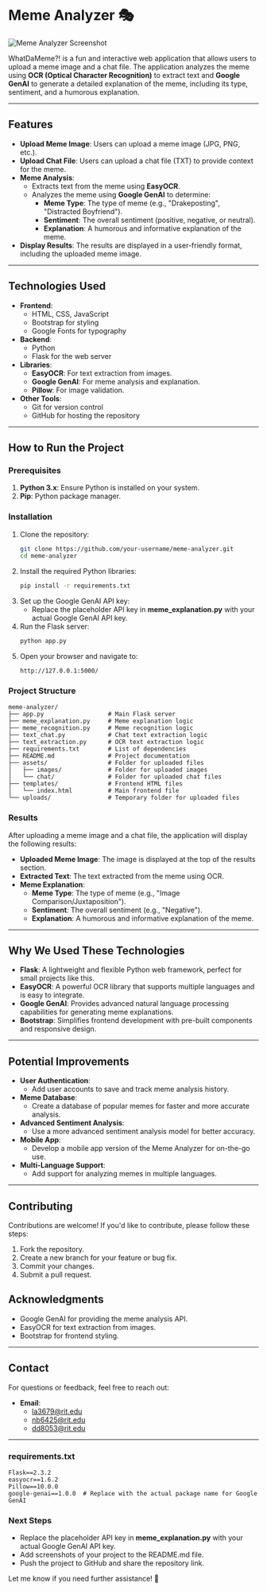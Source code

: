 # Meme Analyzer 🎭

![Meme Analyzer Screenshot](assetsimages/screenshot.png) <!-- Add a screenshot of your project here -->

WhatDaMeme?! is a fun and interactive web application that allows users to upload a meme image and a chat file. The application analyzes the meme using **OCR (Optical Character Recognition)** to extract text and **Google GenAI** to generate a detailed explanation of the meme, including its type, sentiment, and a humorous explanation.

---

## **Features**

- **Upload Meme Image**: Users can upload a meme image (JPG, PNG, etc.).
- **Upload Chat File**: Users can upload a chat file (TXT) to provide context for the meme.
- **Meme Analysis**:
  - Extracts text from the meme using **EasyOCR**.
  - Analyzes the meme using **Google GenAI** to determine:
    - **Meme Type**: The type of meme (e.g., "Drakeposting", "Distracted Boyfriend").
    - **Sentiment**: The overall sentiment (positive, negative, or neutral).
    - **Explanation**: A humorous and informative explanation of the meme.
- **Display Results**: The results are displayed in a user-friendly format, including the uploaded meme image.

---

## **Technologies Used**

- **Frontend**:
  - HTML, CSS, JavaScript
  - Bootstrap for styling
  - Google Fonts for typography
- **Backend**:
  - Python
  - Flask for the web server
- **Libraries**:
  - **EasyOCR**: For text extraction from images.
  - **Google GenAI**: For meme analysis and explanation.
  - **Pillow**: For image validation.
- **Other Tools**:
  - Git for version control
  - GitHub for hosting the repository

---

## **How to Run the Project**

### **Prerequisites**

1. **Python 3.x**: Ensure Python is installed on your system.
2. **Pip**: Python package manager.

### **Installation**

1. Clone the repository:
   ```bash
   git clone https://github.com/your-username/meme-analyzer.git
   cd meme-analyzer
   ```
2. Install the required Python libraries:
   ```bash
   pip install -r requirements.txt
   ```
3. Set up the Google GenAI API key:
   - Replace the placeholder API key in **meme_explanation.py** with your actual Google GenAI API key.
4. Run the Flask server:
   ```bash
   python app.py
   ```
5. Open your browser and navigate to:
   ```
   http://127.0.0.1:5000/
   ```

### **Project Structure**

```
meme-analyzer/
├── app.py                  # Main Flask server
├── meme_explanation.py     # Meme explanation logic
├── meme_recognition.py     # Meme recognition logic
├── text_chat.py            # Chat text extraction logic
├── text_extraction.py      # OCR text extraction logic
├── requirements.txt        # List of dependencies
├── README.md               # Project documentation
├── assets/                 # Folder for uploaded files
│   ├── images/             # Folder for uploaded images
│   └── chat/               # Folder for uploaded chat files
├── templates/              # Frontend HTML files
│   └── index.html          # Main frontend file
└── uploads/                # Temporary folder for uploaded files
```

### **Results**

After uploading a meme image and a chat file, the application will display the following results:

- **Uploaded Meme Image**: The image is displayed at the top of the results section.
- **Extracted Text**: The text extracted from the meme using OCR.
- **Meme Explanation**:
  - **Meme Type**: The type of meme (e.g., "Image Comparison/Juxtaposition").
  - **Sentiment**: The overall sentiment (e.g., "Negative").
  - **Explanation**: A humorous and informative explanation of the meme.

---

## **Why We Used These Technologies**

- **Flask**: A lightweight and flexible Python web framework, perfect for small projects like this.
- **EasyOCR**: A powerful OCR library that supports multiple languages and is easy to integrate.
- **Google GenAI**: Provides advanced natural language processing capabilities for generating meme explanations.
- **Bootstrap**: Simplifies frontend development with pre-built components and responsive design.

---

## **Potential Improvements**

- **User Authentication**:
  - Add user accounts to save and track meme analysis history.
- **Meme Database**:
  - Create a database of popular memes for faster and more accurate analysis.
- **Advanced Sentiment Analysis**:
  - Use a more advanced sentiment analysis model for better accuracy.
- **Mobile App**:
  - Develop a mobile app version of the Meme Analyzer for on-the-go use.
- **Multi-Language Support**:
  - Add support for analyzing memes in multiple languages.

---

## **Contributing**

Contributions are welcome! If you'd like to contribute, please follow these steps:

1. Fork the repository.
2. Create a new branch for your feature or bug fix.
3. Commit your changes.
4. Submit a pull request.


## **Acknowledgments**

- Google GenAI for providing the meme analysis API.
- EasyOCR for text extraction from images.
- Bootstrap for frontend styling.

---

## **Contact**

For questions or feedback, feel free to reach out:

- **Email**:
  - la3679@rit.edu
  - nb6425@rit.edu
  - dd8053@rit.edu

---

### **requirements.txt**

```plaintext
Flask==2.3.2
easyocr==1.6.2
Pillow==10.0.0
google-genai==1.0.0  # Replace with the actual package name for Google GenAI
```

### **Next Steps**

- Replace the placeholder API key in **meme_explanation.py** with your actual Google GenAI API key.
- Add screenshots of your project to the README.md file.
- Push the project to GitHub and share the repository link.

Let me know if you need further assistance! 🚀
